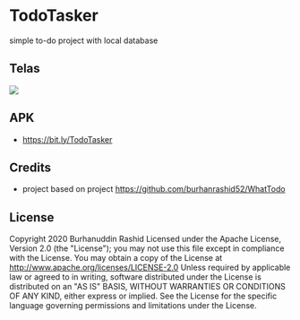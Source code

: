 # TodoTasker
simple to-do project with local database
## Telas
![](https://github.com/felipeasr/todotasker/blob/master/2022-04-23-15-21-18.gif?raw=true)
## APK
- https://bit.ly/TodoTasker
## Credits
- project based on project https://github.com/burhanrashid52/WhatTodo
## License
Copyright 2020 Burhanuddin Rashid
Licensed under the Apache License, Version 2.0 (the "License"); you may not use this file except in compliance with the License. You may obtain a copy of the License at
http://www.apache.org/licenses/LICENSE-2.0
Unless required by applicable law or agreed to in writing, software distributed under the License is distributed on an "AS IS" BASIS, WITHOUT WARRANTIES OR CONDITIONS OF ANY KIND, either express or implied. See the License for the specific language governing permissions and limitations under the License.
